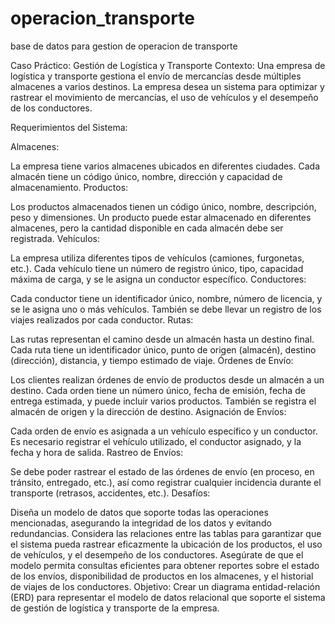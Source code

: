 # operacion_transporte
base de datos para gestion de operacion de transporte

Caso Práctico: Gestión de Logística y Transporte
Contexto: Una empresa de logística y transporte gestiona el envío de mercancías desde múltiples almacenes a varios destinos. La empresa desea un sistema para optimizar y rastrear el movimiento de mercancías, el uso de vehículos y el desempeño de los conductores.

Requerimientos del Sistema:

Almacenes:

La empresa tiene varios almacenes ubicados en diferentes ciudades. Cada almacén tiene un código único, nombre, dirección y capacidad de almacenamiento.
Productos:

Los productos almacenados tienen un código único, nombre, descripción, peso y dimensiones. Un producto puede estar almacenado en diferentes almacenes, pero la cantidad disponible en cada almacén debe ser registrada.
Vehículos:

La empresa utiliza diferentes tipos de vehículos (camiones, furgonetas, etc.). Cada vehículo tiene un número de registro único, tipo, capacidad máxima de carga, y se le asigna un conductor específico.
Conductores:

Cada conductor tiene un identificador único, nombre, número de licencia, y se le asigna uno o más vehículos. También se debe llevar un registro de los viajes realizados por cada conductor.
Rutas:

Las rutas representan el camino desde un almacén hasta un destino final. Cada ruta tiene un identificador único, punto de origen (almacén), destino (dirección), distancia, y tiempo estimado de viaje.
Órdenes de Envío:

Los clientes realizan órdenes de envío de productos desde un almacén a un destino. Cada orden tiene un número único, fecha de emisión, fecha de entrega estimada, y puede incluir varios productos. También se registra el almacén de origen y la dirección de destino.
Asignación de Envíos:

Cada orden de envío es asignada a un vehículo específico y un conductor. Es necesario registrar el vehículo utilizado, el conductor asignado, y la fecha y hora de salida.
Rastreo de Envíos:

Se debe poder rastrear el estado de las órdenes de envío (en proceso, en tránsito, entregado, etc.), así como registrar cualquier incidencia durante el transporte (retrasos, accidentes, etc.).
Desafíos:

Diseña un modelo de datos que soporte todas las operaciones mencionadas, asegurando la integridad de los datos y evitando redundancias.
Considera las relaciones entre las tablas para garantizar que el sistema pueda rastrear eficazmente la ubicación de los productos, el uso de vehículos, y el desempeño de los conductores.
Asegúrate de que el modelo permita consultas eficientes para obtener reportes sobre el estado de los envíos, disponibilidad de productos en los almacenes, y el historial de viajes de los conductores.
Objetivo: Crear un diagrama entidad-relación (ERD) para representar el modelo de datos relacional que soporte el sistema de gestión de logística y transporte de la empresa.
